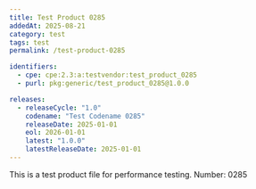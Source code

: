 ```yaml
---
title: Test Product 0285
addedAt: 2025-08-21
category: test
tags: test
permalink: /test-product-0285

identifiers:
  - cpe: cpe:2.3:a:testvendor:test_product_0285
  - purl: pkg:generic/test_product_0285@1.0.0

releases:
  - releaseCycle: "1.0"
    codename: "Test Codename 0285"
    releaseDate: 2025-01-01
    eol: 2026-01-01
    latest: "1.0.0"
    latestReleaseDate: 2025-01-01
---
```


This is a test product file for performance testing. Number: 0285
